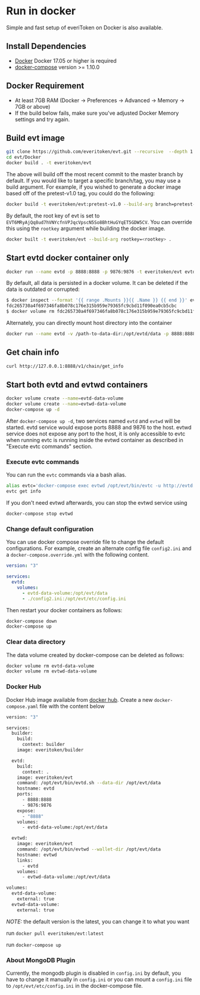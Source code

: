 # Run in docker

Simple and fast setup of everiToken on Docker is also available.

## Install Dependencies

- [Docker](https://docs.docker.com) Docker 17.05 or higher is required
- [docker-compose](https://docs.docker.com/compose/) version >= 1.10.0

## Docker Requirement

- At least 7GB RAM (Docker -> Preferences -> Advanced -> Memory -> 7GB or above)
- If the build below fails, make sure you've adjusted Docker Memory settings and try again.

## Build evt image

```bash
git clone https://github.com/everitoken/evt.git --recursive  --depth 1
cd evt/Docker
docker build . -t everitoken/evt
```

The above will build off the most recent commit to the master branch by default. If you would like to target a specific branch/tag, you may use a build argument. For example, if you wished to generate a docker image based off of the pretest-v1.0 tag, you could do the following:

```bash
docker build -t everitoken/evt:pretest-v1.0 --build-arg branch=pretest-v1.0 .
```

By default, the root key of evt is set to `EVT6MRyAjQq8ud7hVNYcfnVPJqcVpscN5So8BhtHuGYqET5GDW5CV`. You can override this using the `rootkey` argument while building the docker image.

```bash
docker built -t everitoken/evt --build-arg rootkey=<rootkey> .
```

## Start evtd docker container only

```bash
docker run --name evtd -p 8888:8888 -p 9876:9876 -t everitoken/evt evtd.sh arg1 arg2
```

By default, all data is persisted in a docker volume. It can be deleted if the data is outdated or corrupted:

```bash
$ docker inspect --format '{{ range .Mounts }}{{ .Name }} {{ end }}' evtd
fdc265730a4f697346fa8b078c176e315b959e79365fc9cbd11f090ea0cb5cbc
$ docker volume rm fdc265730a4f697346fa8b078c176e315b959e79365fc9cbd11f090ea0cb5cbc
```

Alternately, you can directly mount host directory into the container

```bash
docker run --name evtd -v /path-to-data-dir:/opt/evtd/data -p 8888:8888 -p 9876:9876 -t everitoken/evt evtd.sh arg1 arg2
```

## Get chain info

```bash
curl http://127.0.0.1:8888/v1/chain/get_info
```

## Start both evtd and evtwd containers

```bash
docker volume create --name=evtd-data-volume
docker volume create --name=evtwd-data-volume
docker-compose up -d
```

After `docker-compose up -d`, two services named `evtd` and `evtwd` will be started. evtd service would expose ports 8888 and 9876 to the host. evtwd service does not expose any port to the host, it is only accessible to evtc when running evtc is running inside the evtwd container as described in "Execute evtc commands" section.

### Execute evtc commands

You can run the `evtc` commands via a bash alias.

```bash
alias evtc='docker-compose exec evtwd /opt/evt/bin/evtc -u http://evtd:8888 --wallet-url http://localhost:8888'
evtc get info
```
If you don't need evtwd afterwards, you can stop the evtwd service using

```bash
docker-compose stop evtwd
```

### Change default configuration

You can use docker compose override file to change the default configurations. For example, create an alternate config file `config2.ini` and a `docker-compose.override.yml` with the following content.

```yaml
version: "3"

services:
  evtd:
    volumes:
      - evtd-data-volume:/opt/evt/data
      - ./config2.ini:/opt/evt/etc/config.ini
```

Then restart your docker containers as follows:

```bash
docker-compose down
docker-compose up
```

### Clear data directory

The data volume created by docker-compose can be deleted as follows:

```bash
docker volume rm evtd-data-volume
docker volume rm evtwd-data-volume
```

### Docker Hub

Docker Hub image available from [docker hub](https://hub.docker.com/r/everitoken/evt/).
Create a new `docker-compose.yaml` file with the content below

```bash
version: "3"

services:
  builder:
    build:
      context: builder
    image: everitoken/builder

  evtd:
    build:
      context: .
    image: everitoken/evt
    command: /opt/evt/bin/evtd.sh --data-dir /opt/evt/data
    hostname: evtd
    ports:
      - 8888:8888
      - 9876:9876
    expose:
      - "8888"
    volumes:
      - evtd-data-volume:/opt/evt/data

  evtwd:
    image: everitoken/evt
    command: /opt/evt/bin/evtwd --wallet-dir /opt/evt/data
    hostname: evtwd
    links:
      - evtd
    volumes:
      - evtwd-data-volume:/opt/evt/data

volumes:
  evtd-data-volume:
    external: true
  evtwd-data-volume:
    external: true

```

*NOTE:* the default version is the latest, you can change it to what you want

run `docker pull everitoken/evt:latest`

run `docker-compose up`

### About MongoDB Plugin

Currently, the mongodb plugin is disabled in `config.ini` by default, you have to change it manually in `config.ini` or you can mount a `config.ini` file to `/opt/evt/etc/config.ini` in the docker-compose file.
